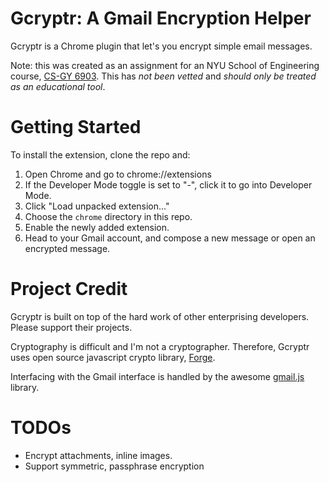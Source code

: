 Gcryptr: A Gmail Encryption Helper
==================================

Gcryptr is a Chrome plugin that let's you encrypt simple email messages. 

Note: this was created as an assignment for an NYU School of Engineering course, [CS-GY 6903](http://bulletin.engineering.nyu.edu/preview_course_nopop.php?catoid=2&coid=2437). This has *not been vetted* and *should only be treated as an educational tool*.

Getting Started
===============

To install the extension, clone the repo and:

1. Open Chrome and go to chrome://extensions
2. If the Developer Mode toggle is set to "-", click it to go into Developer Mode.
3. Click "Load unpacked extension..."
4. Choose the `chrome` directory in this repo.
5. Enable the newly added extension.
6. Head to your Gmail account, and compose a new message or open an encrypted message.

Project Credit
==============

Gcryptr is built on top of the hard work of other enterprising developers. Please support their projects.

Cryptography is difficult and I'm not a cryptographer. Therefore, Gcryptr uses open source javascript crypto library, [Forge](https://github.com/digitalbazaar/forge).

Interfacing with the Gmail interface is handled by the awesome [gmail.js](https://github.com/KartikTalwar/gmail.js) library.

TODOs
=====

* Encrypt attachments, inline images.
* Support symmetric, passphrase encryption
